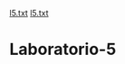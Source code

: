 [l5.txt](https://github.com/paulaaasousa/Laboratorio-5/files/7046950/l5.txt)
[l5.txt](https://github.com/paulaaasousa/Laboratorio-5/files/7046947/l5.txt)
# Laboratorio-5
